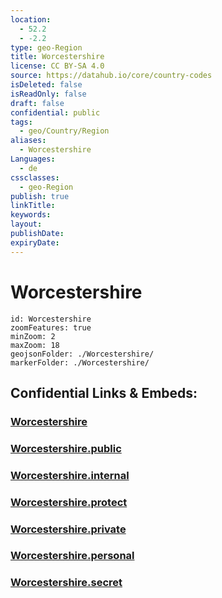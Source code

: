 ```yaml
---
location:
  - 52.2
  - -2.2
type: geo-Region
title: Worcestershire
license: CC BY-SA 4.0
source: https://datahub.io/core/country-codes
isDeleted: false
isReadOnly: false
draft: false
confidential: public
tags:
  - geo/Country/Region
aliases:
  - Worcestershire
Languages:
  - de
cssclasses:
  - geo-Region
publish: true
linkTitle:
keywords:
layout:
publishDate:
expiryDate:
---
```


# Worcestershire

```leaflet
id: Worcestershire
zoomFeatures: true 
minZoom: 2 
maxZoom: 18
geojsonFolder: ./Worcestershire/
markerFolder: ./Worcestershire/
```


## Confidential Links & Embeds: 

### [Worcestershire](/_Standards/Earth/Continent/Europe/Europe~North/UK/England/Regions~England/West_Midlands,Region/Worcestershire.md) 

### [Worcestershire.public](/_public/Earth/Continent/Europe/Europe~North/UK/England/Regions~England/West_Midlands,Region/Worcestershire.public.md) 

### [Worcestershire.internal](/_internal/Earth/Continent/Europe/Europe~North/UK/England/Regions~England/West_Midlands,Region/Worcestershire.internal.md) 

### [Worcestershire.protect](/_protect/Earth/Continent/Europe/Europe~North/UK/England/Regions~England/West_Midlands,Region/Worcestershire.protect.md) 

### [Worcestershire.private](/_private/Earth/Continent/Europe/Europe~North/UK/England/Regions~England/West_Midlands,Region/Worcestershire.private.md) 

### [Worcestershire.personal](/_personal/Earth/Continent/Europe/Europe~North/UK/England/Regions~England/West_Midlands,Region/Worcestershire.personal.md) 

### [Worcestershire.secret](/_secret/Earth/Continent/Europe/Europe~North/UK/England/Regions~England/West_Midlands,Region/Worcestershire.secret.md)

